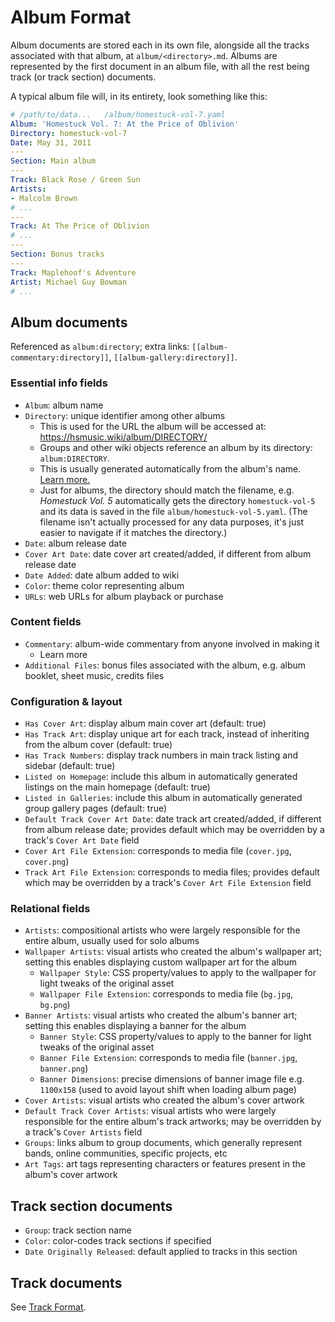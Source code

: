 # Album Format

Album documents are stored each in its own file, alongside all the tracks associated with that album, at `album/<directory>.md`. Albums are represented by the first document in an album file, with all the rest being track (or track section) documents.

A typical album file will, in its entirety, look something like this:

```yaml
# /path/to/data...   /album/homestuck-vol-7.yaml
Album: 'Homestuck Vol. 7: At the Price of Oblivion'
Directory: homestuck-vol-7
Date: May 31, 2011
---
Section: Main album
---
Track: Black Rose / Green Sun
Artists:
- Malcolm Brown
# ...
---
Track: At The Price of Oblivion
# ...
---
Section: Bonus tracks
---
Track: Maplehoof's Adventure
Artist: Michael Guy Bowman
# ...
```

## Album documents

Referenced as `album:directory`; extra links: `[[album-commentary:directory]]`, `[[album-gallery:directory]]`.

### Essential info fields

* `Album`: album name
* `Directory`: unique identifier among other albums
  * This is used for the URL the album will be accessed at: https://hsmusic.wiki/album/DIRECTORY/
  * Groups and other wiki objects reference an album by its directory: `album:DIRECTORY`.
  * This is usually generated automatically from the album's name. [Learn more.](../guidelines/common-fields.md#directory-field)
  * Just for albums, the directory should match the filename, e.g. *Homestuck Vol. 5* automatically gets the directory `homestuck-vol-5` and its data is saved in the file `album/homestuck-vol-5.yaml`. (The filename isn't actually processed for any data purposes, it's just easier to navigate if it matches the directory.)
* `Date`: album release date
* `Cover Art Date`: date cover art created/added, if different from album release date
* `Date Added`: date album added to wiki
* `Color`: theme color representing album
* `URLs`: web URLs for album playback or purchase

### Content fields

* `Commentary`: album-wide commentary from anyone involved in making it
  * Learn more
* `Additional Files`: bonus files associated with the album, e.g. album booklet, sheet music, credits files

### Configuration & layout

* `Has Cover Art`: display album main cover art (default: true)
* `Has Track Art`: display unique art for each track, instead of inheriting from the album cover (default: true)
* `Has Track Numbers`: display track numbers in main track listing and sidebar (default: true)
* `Listed on Homepage`: include this album in automatically generated listings on the main homepage (default: true)
* `Listed in Galleries`: include this album in automatically generated group gallery pages (default: true)
* `Default Track Cover Art Date`: date track art created/added, if different from album release date; provides default which may be overridden by a track's `Cover Art Date` field
* `Cover Art File Extension`: corresponds to media file (`cover.jpg`, `cover.png`)
* `Track Art File Extension`: corresponds to media files; provides default which may be overridden by a track's `Cover Art File Extension` field

### Relational fields

* `Artists`: compositional artists who were largely responsible for the entire album, usually used for solo albums
* `Wallpaper Artists`: visual artists who created the album's wallpaper art; setting this enables displaying custom wallpaper art for the album
	* `Wallpaper Style`: CSS property/values to apply to the wallpaper for light tweaks of the original asset
	* `Wallpaper File Extension`: corresponds to media file (`bg.jpg`, `bg.png`)
* `Banner Artists`: visual artists who created the album's banner art; setting this enables displaying a banner for the album
	* `Banner Style`: CSS property/values to apply to the banner for light tweaks of the original asset
	* `Banner File Extension`: corresponds to media file (`banner.jpg`, `banner.png`)
	* `Banner Dimensions`: precise dimensions of banner image file e.g. `1100x158` (used to avoid layout shift when loading album page)
* `Cover Artists`: visual artists who created the album's cover artwork
* `Default Track Cover Artists`: visual artists who were largely responsible for the entire album's track artworks; may be overridden by a track's `Cover Artists` field
* `Groups`: links album to group documents, which generally represent bands, online communities, specific projects, etc
* `Art Tags`: art tags representing characters or features present in the album's cover artwork

## Track section documents

* `Group`: track section name
* `Color`: color-codes track sections if specified
* `Date Originally Released`: default applied to tracks in this section

## Track documents

See [Track Format](track.md).
